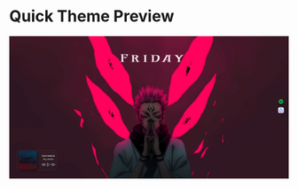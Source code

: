 # Quick Theme Preview
![Preview](https://raw.githubusercontent.com/Amritanshu312/JJK-Dashboard/main/images/preview.png)
